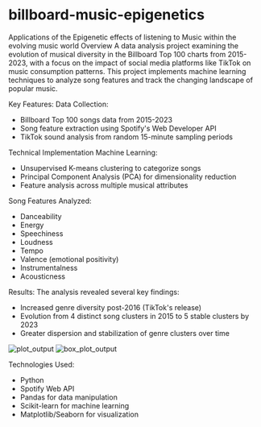 # billboard-music-epigenetics
Applications of the Epigenetic effects of listening to Music within the evolving music world
Overview
A data analysis project examining the evolution of musical diversity in the Billboard Top 100 charts from 2015-2023, with a focus on the impact of social media platforms like TikTok on music consumption patterns. This project implements machine learning techniques to analyze song features and track the changing landscape of popular music.

Key Features:
  Data Collection:
  - Billboard Top 100 songs data from 2015-2023
  - Song feature extraction using Spotify's Web Developer API
  - TikTok sound analysis from random 15-minute sampling periods
  
  Technical Implementation
  Machine Learning:
  - Unsupervised K-means clustering to categorize songs
  - Principal Component Analysis (PCA) for dimensionality reduction
  - Feature analysis across multiple musical attributes
  
  Song Features Analyzed:
  - Danceability
  - Energy
  - Speechiness
  - Loudness
  - Tempo
  - Valence (emotional positivity)
  - Instrumentalness
  - Acousticness

Results:
The analysis revealed several key findings:
- Increased genre diversity post-2016 (TikTok's release)
- Evolution from 4 distinct song clusters in 2015 to 5 stable clusters by 2023
- Greater dispersion and stabilization of genre clusters over time

![plot_output](https://github.com/user-attachments/assets/04f783f5-bb90-42b2-8ed7-9b0819837bce)
![box_plot_output](https://github.com/user-attachments/assets/0fb2c08a-7b20-465f-b8fc-23df3ffc9ab2)


Technologies Used:
- Python
- Spotify Web API
- Pandas for data manipulation
- Scikit-learn for machine learning
- Matplotlib/Seaborn for visualization
